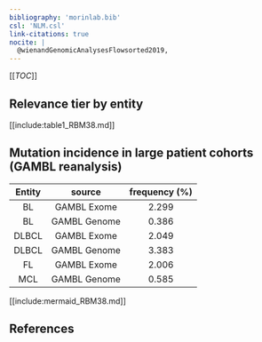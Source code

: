```yaml
---
bibliography: 'morinlab.bib'
csl: 'NLM.csl'
link-citations: true
nocite: |
  @wienandGenomicAnalysesFlowsorted2019, 
---
```


[[_TOC_]]




## Relevance tier by entity

[[include:table1_RBM38.md]]


## Mutation incidence in large patient cohorts (GAMBL reanalysis)

|Entity|source |frequency (%)|
|:------:|:----:|:----:|
|BL|GAMBL Exome |2.299 |
|BL|GAMBL Genome |0.386 |
|DLBCL|GAMBL Exome |2.049 |
|DLBCL|GAMBL Genome |3.383 |
|FL|GAMBL Exome |2.006 |
|MCL|GAMBL Genome |0.585 |


[[include:mermaid_RBM38.md]]

## References


